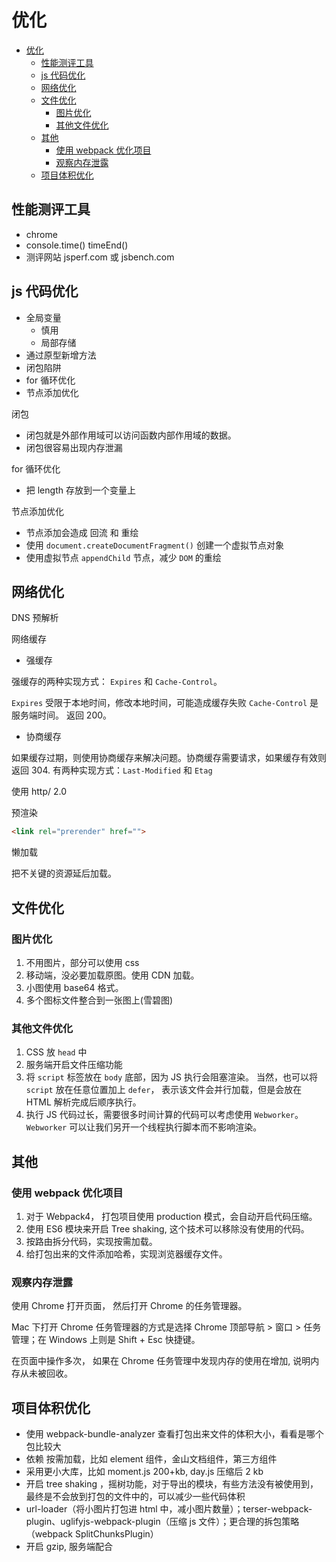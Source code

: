 # 优化

- [优化](#优化)
  - [性能测评工具](#性能测评工具)
  - [js 代码优化](#js-代码优化)
  - [网络优化](#网络优化)
  - [文件优化](#文件优化)
    - [图片优化](#图片优化)
    - [其他文件优化](#其他文件优化)
  - [其他](#其他)
    - [使用 webpack 优化项目](#使用-webpack-优化项目)
    - [观察内存泄露](#观察内存泄露)
  - [项目体积优化](#项目体积优化)

## 性能测评工具

- chrome
- console.time() timeEnd()
- 测评网站 jsperf.com 或 jsbench.com

## js 代码优化

- 全局变量
  - 慎用
  - 局部存储
- 通过原型新增方法
- 闭包陷阱
- for 循环优化
- 节点添加优化

闭包

- 闭包就是外部作用域可以访问函数内部作用域的数据。  
- 闭包很容易出现内存泄漏

for 循环优化

- 把 length 存放到一个变量上

节点添加优化

- 节点添加会造成 回流 和 重绘
- 使用 `document.createDocumentFragment()` 创建一个虚拟节点对象
- 使用虚拟节点 `appendChild` 节点，减少 `DOM` 的重绘

## 网络优化

DNS 预解析

网络缓存

- 强缓存

强缓存的两种实现方式： `Expires` 和 `Cache-Control`。

`Expires` 受限于本地时间，修改本地时间，可能造成缓存失败
`Cache-Control` 是服务端时间。
返回 200。

- 协商缓存

如果缓存过期，则使用协商缓存来解决问题。协商缓存需要请求，如果缓存有效则返回 304.
有两种实现方式：`Last-Modified` 和 `Etag`

使用 http/ 2.0

预渲染

```html
<link rel="prerender" href="">
```

懒加载

把不关键的资源延后加载。

## 文件优化

### 图片优化

1. 不用图片，部分可以使用 css
2. 移动端，没必要加载原图。使用 CDN 加载。
3. 小图使用 base64 格式。
4. 多个图标文件整合到一张图上(雪碧图)

### 其他文件优化

1. CSS 放 `head` 中
2. 服务端开启文件压缩功能
3. 将 `script` 标签放在 `body` 底部，因为 JS 执行会阻塞渲染。
   当然，也可以将 `script` 放在任意位置加上 `defer`， 表示该文件会并行加载，但是会放在
   HTML 解析完成后顺序执行。
4. 执行 JS 代码过长，需要很多时间计算的代码可以考虑使用 `Webworker`。`Webworker` 可以让我们另开一个线程执行脚本而不影响渲染。

## 其他

### 使用 webpack 优化项目

1. 对于 Webpack4， 打包项目使用 production 模式，会自动开启代码压缩。
2. 使用 ES6 模块来开启 Tree shaking, 这个技术可以移除没有使用的代码。
3. 按路由拆分代码，实现按需加载。
4. 给打包出来的文件添加哈希，实现浏览器缓存文件。

### 观察内存泄露

使用 Chrome 打开页面， 然后打开 Chrome 的任务管理器。

Mac 下打开 Chrome 任务管理器的方式是选择 Chrome 顶部导航 > 窗口 > 任务管理；在 Windows 上则是 Shift + Esc 快捷键。

在页面中操作多次， 如果在 Chrome 任务管理中发现内存的使用在增加, 说明内存从未被回收。

## 项目体积优化

- 使用 webpack-bundle-analyzer 查看打包出来文件的体积大小，看看是哪个包比较大
- 依赖 按需加载，比如 element 组件，金山文档组件，第三方组件
- 采用更小大库，比如 moment.js 200+kb, day.js 压缩后 2 kb
- 开启 tree shaking ，摇树功能，对于导出的模块，有些方法没有被使用到，最终是不会放到打包的文件中的，可以减少一些代码体积
- url-loader（将小图片打包进 html 中，减小图片数量）；terser-webpack-plugin、uglifyjs-webpack-plugin（压缩 js 文件）；更合理的拆包策略（webpack SplitChunksPlugin）
- 开启 gzip, 服务端配合
